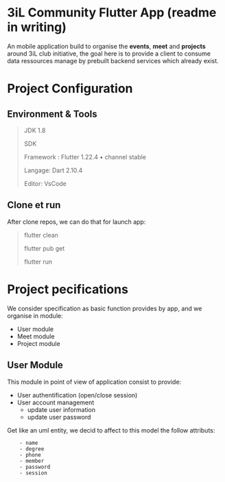 ﻿# 3iL Community Flutter App (readme in writing)

An mobile application build to organise the **events**, **meet** and **projects** around 3iL club initiative, the goal here is to provide a client to consume data ressources manage by prebuilt backend services which already exist.

# Project Configuration

## Environment & Tools

 >  JDK 1.8 
 >
 >  SDK 
 >
 >  Framework : Flutter 1.22.4 • channel stable
 >
 >  Langage: Dart 2.10.4
 >
 >  Editor: VsCode

## Clone et run

After clone repos, we can do that for launch app:
 > flutter clean
 >
 > flutter pub get
 >
 > flutter run

# Project pecifications

We consider specification as basic function provides by app, and we organise in module:

 - User module
 - Meet module
 - Project module

## User Module

This module in point of view of application consist to provide:

 - User authentification (open/close session)
 - User account management 
	 - update user information
	 - update user password

Get like an uml entity, we decid to affect to this model the follow attributs:
```
	- name
	- degree
	- phone
	- member
	- password
	- session
```

